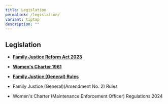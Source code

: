 ```yaml
---
title: Legislation
permalink: /legislation/
variant: tiptap
description: ""
---
```

<h2>Legislation</h2>
<p></p>
<ul data-tight="true" class="tight">
<li>
<p><strong><a href="https://sso.agc.gov.sg/Acts-Supp/18-2023/Published/20230612?DocDate=20230612" rel="noopener nofollow" target="_blank">Family Justice Reform Act 2023</a></strong>
</p>
<p></p>
</li>
<li>
<p><strong><a href="https://sso.agc.gov.sg/Act/WC1961" rel="noopener nofollow" target="_blank">Women's Charter 1961</a></strong>
</p>
<p></p>
</li>
<li>
<p><strong><a href="https://sso.agc.gov.sg/SL/FJA2014-S720-2024?DocDate=20240916" rel="noopener nofollow" target="_blank">Family Justice (General) Rules</a></strong>
</p>
<p></p>
</li>
<li>
<p>Family Justice (General)(Amendment No. 2) Rules</p>
<p></p>
</li>
<li>
<p>Women's Charter (Maintenance Enforcement Officer) Regulations 2024</p>
<p></p>
</li>
</ul>
<p></p>